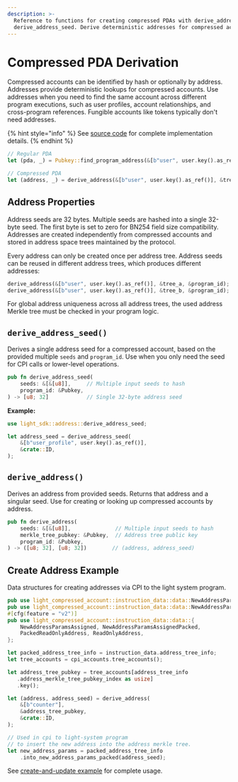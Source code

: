 ```yaml
---
description: >-
  Reference to functions for creating compressed PDAs with derive_address and
  derive_address_seed. Derive deterministic addresses for compressed accounts.
---
```


# Compressed PDA Derivation

Compressed accounts can be identified by hash or optionally by address. Addresses provide deterministic lookups for compressed accounts. Use addresses when you need to find the same account across different program executions, such as user profiles, account relationships, and cross-program references. Fungible accounts like tokens typically don't need addresses.

{% hint style="info" %}
See [source code](https://github.com/Lightprotocol/light-protocol/blob/main/sdk-libs/sdk/src/address.rs) for complete implementation details.
{% endhint %}

```rust
// Regular PDA
let (pda, _) = Pubkey::find_program_address(&[b"user", user.key().as_ref()], &program_id);

// Compressed PDA
let (address, _) = derive_address(&[b"user", user.key().as_ref()], &tree_pubkey, &program_id);
```

## Address Properties

Address seeds are 32 bytes. Multiple seeds are hashed into a single 32-byte seed. The first byte is set to zero for BN254 field size compatibility. Addresses are created independently from compressed accounts and stored in address space trees maintained by the protocol.

Every address can only be created once per address tree. Address seeds can be reused in different address trees, which produces different addresses:

```rust
derive_address(&[b"user", user.key().as_ref()], &tree_a, &program_id);
derive_address(&[b"user", user.key().as_ref()], &tree_b, &program_id);
```

For global address uniqueness across all address trees, the used address Merkle tree must be checked in your program logic.

## `derive_address_seed()`

Derives a single address seed for a compressed account, based on the provided multiple `seeds` and `program_id`. Use when you only need the seed for CPI calls or lower-level operations.

```rust
pub fn derive_address_seed(
    seeds: &[&[u8]],     // Multiple input seeds to hash
    program_id: &Pubkey, 
) -> [u8; 32]            // Single 32-byte address seed
```

**Example:**

```rust
use light_sdk::address::derive_address_seed;

let address_seed = derive_address_seed(
    &[b"user_profile", user.key().as_ref()],
    &crate::ID,
);
```

## `derive_address()`

Derives an address from provided seeds. Returns that address and a singular seed. Use for creating or looking up compressed accounts by address.

```rust
pub fn derive_address(
    seeds: &[&[u8]],              // Multiple input seeds to hash
    merkle_tree_pubkey: &Pubkey,  // Address tree public key
    program_id: &Pubkey,          
) -> ([u8; 32], [u8; 32])        // (address, address_seed)
```

## Create Address Example

Data structures for creating addresses via CPI to the light system program.

```rust
pub use light_compressed_account::instruction_data::data::NewAddressParams;
pub use light_compressed_account::instruction_data::data::NewAddressParamsPacked;
#[cfg(feature = "v2")]
pub use light_compressed_account::instruction_data::data::{
    NewAddressParamsAssigned, NewAddressParamsAssignedPacked,
    PackedReadOnlyAddress, ReadOnlyAddress,
};

let packed_address_tree_info = instruction_data.address_tree_info;
let tree_accounts = cpi_accounts.tree_accounts();

let address_tree_pubkey = tree_accounts[address_tree_info
   .address_merkle_tree_pubkey_index as usize]
   .key();

let (address, address_seed) = derive_address(
    &[b"counter"],
    &address_tree_pubkey,
    &crate::ID,
);

// Used in cpi to light-system program
// to insert the new address into the address merkle tree.
let new_address_params = packed_address_tree_info
    .into_new_address_params_packed(address_seed);
```

See [create-and-update example](https://github.com/Lightprotocol/program-examples/tree/main/create-and-update) for complete usage.
